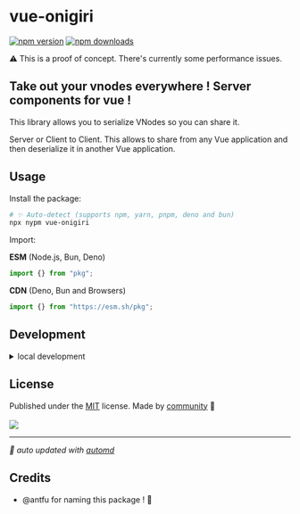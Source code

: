 # vue-onigiri

<!-- automd:badges color=yellow -->

[![npm version](https://img.shields.io/npm/v/vue-onigiri?color=yellow)](https://npmjs.com/package/vue-onigiri)
[![npm downloads](https://img.shields.io/npm/dm/vue-onigiri?color=yellow)](https://npm.chart.dev/vue-onigiri)

<!-- /automd -->

⚠️ This is a proof of concept. There's currently some performance issues.

## Take out your vnodes everywhere ! Server components for vue !

This library allows you to serialize VNodes so you can share it.

Server or Client to Client. This allows to share from any Vue application and then deserialize it in another Vue application.

## Usage

Install the package:

```sh
# ✨ Auto-detect (supports npm, yarn, pnpm, deno and bun)
npx nypm vue-onigiri
```

Import:

<!-- automd:jsimport cdn name="pkg" -->

**ESM** (Node.js, Bun, Deno)

```js
import {} from "pkg";
```

**CDN** (Deno, Bun and Browsers)

```js
import {} from "https://esm.sh/pkg";
```

<!-- /automd -->

## Development

<details>

<summary>local development</summary>

- Clone this repository
- Install latest LTS version of [Node.js](https://nodejs.org/en/)
- Enable [Corepack](https://github.com/nodejs/corepack) using `corepack enable`
- Install dependencies using `pnpm install`
- Run interactive tests using `pnpm dev`

</details>

## License

<!-- automd:contributors license=MIT -->

Published under the [MIT](https://github.com/unjs/packageName/blob/main/LICENSE) license.
Made by [community](https://github.com/unjs/packageName/graphs/contributors) 💛
<br><br>
<a href="https://github.com/unjs/packageName/graphs/contributors">
<img src="https://contrib.rocks/image?repo=unjs/packageName" />
</a>

<!-- /automd -->

<!-- automd:with-automd -->

---

_🤖 auto updated with [automd](https://automd.unjs.io)_

<!-- /automd -->

## Credits

- @antfu for naming this package ! 💖
